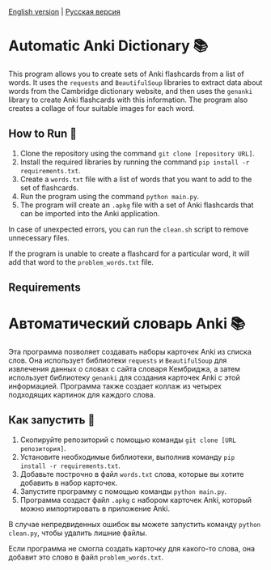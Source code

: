 [English version](#english-version) | [Русская версия](#russian-version)

# Automatic Anki Dictionary 📚

This program allows you to create sets of Anki flashcards from a list of words. It uses the `requests` and `BeautifulSoup` libraries to extract data about words from the Cambridge dictionary website, and then uses the `genanki` library to create Anki flashcards with this information. The program also creates a collage of four suitable images for each word.

## How to Run 🚀

1. Clone the repository using the command `git clone [repository URL]`.
2. Install the required libraries by running the command `pip install -r requirements.txt`.
3. Create a `words.txt` file with a list of words that you want to add to the set of flashcards.
4. Run the program using the command `python main.py`.
5. The program will create an `.apkg` file with a set of Anki flashcards that can be imported into the Anki application.

In case of unexpected errors, you can run the `clean.sh` script to remove unnecessary files.

If the program is unable to create a flashcard for a particular word, it will add that word to the `problem_words.txt` file.

## Requirements

# Автоматический словарь Anki 📚

Эта программа позволяет создавать наборы карточек Anki из списка слов. Она использует библиотеки `requests` и `BeautifulSoup` для извлечения данных о словах с сайта словаря Кембриджа, а затем использует библиотеку `genanki` для создания карточек Anki с этой информацией. Программа также создает коллаж из четырех подходящих картинок для каждого слова.

## Как запустить 🚀

1. Скопируйте репозиторий с помощью команды `git clone [URL репозитория]`.
2. Установите необходимые библиотеки, выполнив команду `pip install -r requirements.txt`.
3. Добавьте построчно в файл `words.txt` слова, которые вы хотите добавить в набор карточек.
4. Запустите программу с помощью команды `python main.py`.
5. Программа создаст файл `.apkg` с набором карточек Anki, который можно импортировать в приложение Anki.

В случае непредвиденных ошибок вы можете запустить команду `python clean.py`, чтобы удалить лишние файлы.

Если программа не смогла создать карточку для какого-то слова, она добавит это слово в файл `problem_words.txt`.
